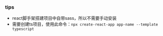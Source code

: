 ### tips
+ react脚手架搭建项目中自带sass，所以不需要手动安装
+ 需要创建ts项目，使用此命令：`npx create-react-app app-name --template typescript`